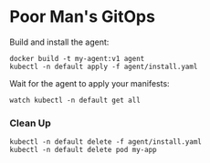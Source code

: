 # Poor Man's GitOps

Build and install the agent:

```
docker build -t my-agent:v1 agent
kubectl -n default apply -f agent/install.yaml
```

Wait for the agent to apply your manifests:

```
watch kubectl -n default get all
```

<!--
### Publish Agent

```
docker tag my-agent:v1 alexcollinsintuit/agent:v1
docker push alexcollinsintuit/agent:v1
```
-->

### Clean Up

```
kubectl -n default delete -f agent/install.yaml
kubectl -n default delete pod my-app
```
